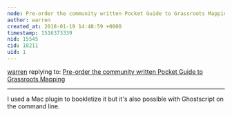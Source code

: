 ```yaml
---
node: Pre-order the community written Pocket Guide to Grassroots Mapping
author: warren
created_at: 2018-01-19 14:48:59 +0000
timestamp: 1516373339
nid: 15545
cid: 18211
uid: 1
---
```




[warren](../profile/warren) replying to: [Pre-order the community written Pocket Guide to Grassroots Mapping](../notes/warren/01-18-2018/pre-order-the-community-written-pocket-guide-to-grassroots-mapping)

----
I used a Mac plugin to bookletize it but it's also possible with Ghostscript on the command line. 